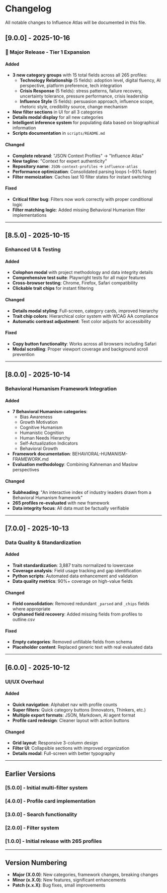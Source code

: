 # Changelog

All notable changes to Influence Atlas will be documented in this file.

## [9.0.0] - 2025-10-16

### 🎉 Major Release - Tier 1 Expansion

#### Added
- **3 new category groups** with 15 total fields across all 265 profiles:
  - **Technology Relationship** (5 fields): adoption level, digital fluency, AI perspective, platform preference, tech integration
  - **Crisis Response** (5 fields): stress patterns, failure recovery, uncertainty tolerance, pressure performance, crisis leadership
  - **Influence Style** (5 fields): persuasion approach, influence scope, rhetoric style, credibility source, change mechanism
- **New filter sections** in UI for all 3 categories
- **Details modal display** for all new categories
- **Intelligent inference system** for populating data based on biographical information
- **Scripts documentation** in `scripts/README.md`

#### Changed
- **Complete rebrand**: "JSON Context Profiles" → "Influence Atlas"
- **New tagline**: "Context for expert authenticity"
- **Repository name**: `JSON-context-profiles` → `influence-atlas`
- **Performance optimization**: Consolidated parsing loops (~93% faster)
- **Filter memoization**: Caches last 10 filter states for instant switching

#### Fixed
- **Critical filter bug**: Filters now work correctly with proper conditional logic
- **Filter matching logic**: Added missing Behavioral Humanism filter implementations

---

## [8.5.0] - 2025-10-15

### Enhanced UI & Testing

#### Added
- **Colophon modal** with project methodology and data integrity details
- **Comprehensive test suite**: Playwright tests for all major features
- **Cross-browser testing**: Chrome, Firefox, Safari compatibility
- **Clickable trait chips** for instant filtering

#### Changed
- **Details modal styling**: Full-screen, category cards, improved hierarchy
- **Trait chip colors**: Hierarchical color system with WCAG AA compliance
- **Automatic contrast adjustment**: Text color adjusts for accessibility

#### Fixed
- **Copy button functionality**: Works across all browsers including Safari
- **Modal scrolling**: Proper viewport coverage and background scroll prevention

---

## [8.0.0] - 2025-10-14

### Behavioral Humanism Framework Integration

#### Added
- **7 Behavioral Humanism categories**:
  - Bias Awareness
  - Growth Motivation
  - Cognitive Humanism
  - Humanistic Cognition
  - Human Needs Hierarchy
  - Self-Actualization Indicators
  - Behavioral Growth
- **Framework documentation**: BEHAVIORAL-HUMANISM-FRAMEWORK.md
- **Evaluation methodology**: Combining Kahneman and Maslow perspectives

#### Changed
- **Subheading**: "An interactive index of industry leaders drawn from a Behavioral Humanism framework"
- **265 profiles re-evaluated** with new framework
- **Data integrity focus**: All data must be factually verifiable

---

## [7.0.0] - 2025-10-13

### Data Quality & Standardization

#### Added
- **Trait standardization**: 3,887 traits normalized to lowercase
- **Coverage analysis**: Field usage tracking and gap identification
- **Python scripts**: Automated data enhancement and validation
- **Data quality metrics**: 90%+ coverage on high-value fields

#### Changed
- **Field consolidation**: Removed redundant `_parsed` and `_chips` fields where appropriate
- **Orphaned field recovery**: Added missing fields from profiles to outline.csv

#### Fixed
- **Empty categories**: Removed unfillable fields from schema
- **Placeholder content**: Replaced generic text with real evaluated data

---

## [6.0.0] - 2025-10-12

### UI/UX Overhaul

#### Added
- **Quick navigation**: Alphabet nav with profile counts
- **Super filters**: Quick category buttons (Innovators, Thinkers, etc.)
- **Multiple export formats**: JSON, Markdown, AI agent format
- **Profile card redesign**: Cleaner layout with action buttons

#### Changed
- **Grid layout**: Responsive 3-column design
- **Filter UI**: Collapsible sections with improved organization
- **Details modal**: Full-screen with better typography

---

## Earlier Versions

### [5.0.0] - Initial multi-filter system
### [4.0.0] - Profile card implementation
### [3.0.0] - Search functionality
### [2.0.0] - Filter system
### [1.0.0] - Initial release with 265 profiles

---

## Version Numbering

- **Major (X.0.0)**: New categories, framework changes, breaking changes
- **Minor (x.X.0)**: New features, significant enhancements
- **Patch (x.x.X)**: Bug fixes, small improvements


